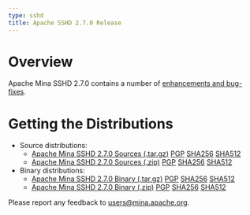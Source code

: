 ```yaml
---
type: sshd
title: Apache SSHD 2.7.0 Release
---
```


# Overview

Apache Mina SSHD 2.7.0 contains a number of [enhancements and bug-fixes](https://issues.apache.org/jira/secure/ReleaseNote.jspa?projectId=12310849&version=12349400).

# Getting the Distributions

* Source distributions:
    * [Apache Mina SSHD 2.7.0 Sources (.tar.gz)](https://archive.apache.org/dist/mina/sshd/2.7.0/apache-sshd-2.7.0-src.tar.gz) [PGP](https://archive.apache.org/dist/mina/sshd/2.7.0/apache-sshd-2.7.0-src.tar.gz.asc) [SHA256](https://archive.apache.org/dist/mina/sshd/2.7.0/apache-sshd-2.7.0-src.tar.gz.sha256) [SHA512](https://archive.apache.org/dist/mina/sshd/2.7.0/apache-sshd-2.7.0-src.tar.gz.sha512)
    * [Apache Mina SSHD 2.7.0 Sources (.zip)](https://archive.apache.org/dist/mina/sshd/2.7.0/apache-sshd-2.7.0-src.zip) [PGP](https://archive.apache.org/dist/mina/sshd/2.7.0/apache-sshd-2.7.0-src.zip.asc) [SHA256](https://archive.apache.org/dist/mina/sshd/2.7.0/apache-sshd-2.7.0-src.zip.sha256) [SHA512](https://archive.apache.org/dist/mina/sshd/2.7.0/apache-sshd-2.7.0-src.zip.sha512)
* Binary distributions:
    * [Apache Mina SSHD 2.7.0 Binary (.tar.gz)](https://archive.apache.org/dist/mina/sshd/2.7.0/apache-sshd-2.7.0.tar.gz) [PGP](https://archive.apache.org/dist/mina/sshd/2.7.0/apache-sshd-2.7.0.tar.gz.asc) [SHA256](https://archive.apache.org/dist/mina/sshd/2.7.0/apache-sshd-2.7.0.tar.gz.sha256) [SHA512](https://archive.apache.org/dist/mina/sshd/2.7.0/apache-sshd-2.7.0.tar.gz.sha512)
    * [Apache Mina SSHD 2.7.0 Binary (.zip)](https://archive.apache.org/dist/mina/sshd/2.7.0/apache-sshd-2.7.0.zip) [PGP](https://archive.apache.org/dist/mina/sshd/2.7.0/apache-sshd-2.7.0.zip.asc) [SHA256](https://archive.apache.org/dist/mina/sshd/2.7.0/apache-sshd-2.7.0.zip.sha256) [SHA512](https://archive.apache.org/dist/mina/sshd/2.7.0/apache-sshd-2.7.0.zip.sha512)

Please report any feedback to [users@mina.apache.org](mailto:users@mina.apache.org).


